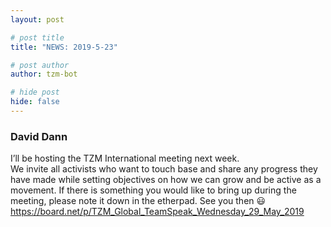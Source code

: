 ```yaml
---
layout: post

# post title
title: "NEWS: 2019-5-23"

# post author
author: tzm-bot

# hide post
hide: false
---
```


### David Dann

I’ll be hosting the TZM International meeting next week.  
We invite all activists who want to touch base and share any progress they have made while setting objectives on how we can grow and be active as a movement. If there is something you would like to bring up during the meeting, please note it down in the etherpad. See you then 😃 https://board.net/p/TZM_Global_TeamSpeak_Wednesday_29_May_2019  


